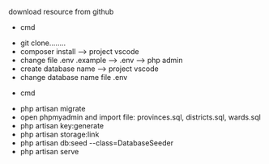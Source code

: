 download resource from github
- cmd
+ git clone........
+ composer install
--> project vscode
+ change file .env .example --> .env
--> php admin
+ create database name
--> project vscode
+ change database name file .env
- cmd
+ php artisan migrate
+ open phpmyadmin and import file: provinces.sql, districts.sql, wards.sql
+ php artisan key:generate
+ php artisan storage:link
+ php artisan db:seed --class=DatabaseSeeder
+ php artisan serve